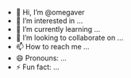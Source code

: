- 👋 Hi, I’m @omegaver
- 👀 I’m interested in ...
- 🌱 I’m currently learning ...
- 💞️ I’m looking to collaborate on ...
- 📫 How to reach me ...
- 😄 Pronouns: ...
- ⚡ Fun fact: ...

<!---
omegaver/omegaver is a ✨ special ✨ repository because its `README.md` (this file) appears on your GitHub profile.
You can click the Preview link to take a look at your changes.
--->
